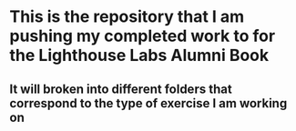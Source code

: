 # This is the repository that I am pushing my completed work to for the Lighthouse Labs Alumni Book

## It will broken into different folders that correspond to the type of exercise I am working on
